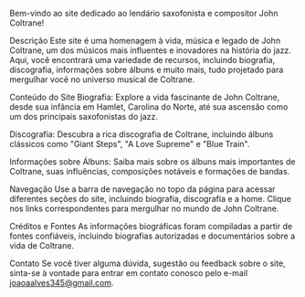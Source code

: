 
Bem-vindo ao site dedicado ao lendário saxofonista e compositor John Coltrane!

Descrição
Este site é uma homenagem à vida, música e legado de John Coltrane, um dos músicos mais influentes e inovadores na história do jazz. Aqui, você encontrará uma variedade de recursos, incluindo biografia, discografia, informações sobre álbuns e muito mais, tudo projetado para mergulhar você no universo musical de Coltrane.

Conteúdo do Site
Biografia: Explore a vida fascinante de John Coltrane, desde sua infância em Hamlet, Carolina do Norte, até sua ascensão como um dos principais saxofonistas do jazz.

Discografia: Descubra a rica discografia de Coltrane, incluindo álbuns clássicos como "Giant Steps", "A Love Supreme" e "Blue Train".

Informações sobre Álbuns: Saiba mais sobre os álbuns mais importantes de Coltrane, suas influências, composições notáveis e formações de bandas.


Navegação
Use a barra de navegação no topo da página para acessar diferentes seções do site, incluindo biografia, discografia e a home. Clique nos links correspondentes para mergulhar no mundo de John Coltrane.

Créditos e Fontes
As informações biográficas foram compiladas a partir de fontes confiáveis, incluindo biografias autorizadas e documentários sobre a vida de Coltrane.

Contato
Se você tiver alguma dúvida, sugestão ou feedback sobre o site, sinta-se à vontade para entrar em contato conosco pelo e-mail joaoaalves345@gmail.com.
